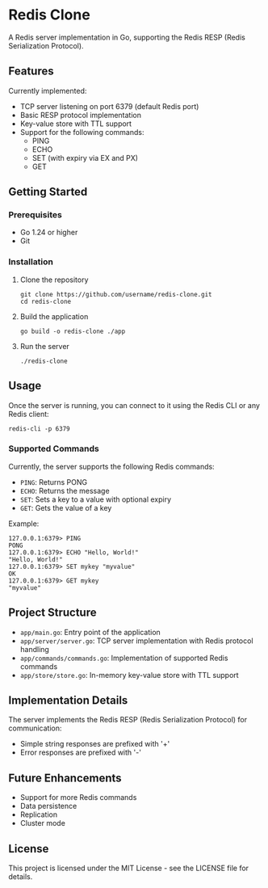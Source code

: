# Redis Clone

A Redis server implementation in Go, supporting the Redis RESP (Redis Serialization Protocol).

## Features

Currently implemented:
- TCP server listening on port 6379 (default Redis port)
- Basic RESP protocol implementation
- Key-value store with TTL support
- Support for the following commands:
  - PING
  - ECHO
  - SET (with expiry via EX and PX)
  - GET

## Getting Started

### Prerequisites

- Go 1.24 or higher
- Git

### Installation

1. Clone the repository
   ```
   git clone https://github.com/username/redis-clone.git
   cd redis-clone
   ```

2. Build the application
   ```
   go build -o redis-clone ./app
   ```

3. Run the server
   ```
   ./redis-clone
   ```

## Usage

Once the server is running, you can connect to it using the Redis CLI or any Redis client:

```
redis-cli -p 6379
```

### Supported Commands

Currently, the server supports the following Redis commands:

- `PING`: Returns PONG
- `ECHO`: Returns the message
- `SET`: Sets a key to a value with optional expiry
- `GET`: Gets the value of a key

Example:
```
127.0.0.1:6379> PING
PONG
127.0.0.1:6379> ECHO "Hello, World!"
"Hello, World!"
127.0.0.1:6379> SET mykey "myvalue"
OK
127.0.0.1:6379> GET mykey
"myvalue"
```

## Project Structure

- `app/main.go`: Entry point of the application
- `app/server/server.go`: TCP server implementation with Redis protocol handling
- `app/commands/commands.go`: Implementation of supported Redis commands
- `app/store/store.go`: In-memory key-value store with TTL support

## Implementation Details

The server implements the Redis RESP (Redis Serialization Protocol) for communication:
- Simple string responses are prefixed with '+'
- Error responses are prefixed with '-'

## Future Enhancements

- Support for more Redis commands
- Data persistence
- Replication
- Cluster mode

## License

This project is licensed under the MIT License - see the LICENSE file for details.
